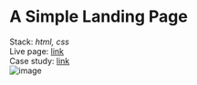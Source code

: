 # A Simple Landing Page
Stack: <i>html, css</i><br>
Live page: <a href="https://kathbo.github.io/landing-page-theodinproject/">link</a> <br>
Case study: <a href="https://kathbo.github.io/portfolio/subpages/landing-page/LPindex.html">link</a><br>
![image](https://user-images.githubusercontent.com/94912046/202428858-8d7b8f16-d643-4128-864a-93207fc7a7cc.png)
